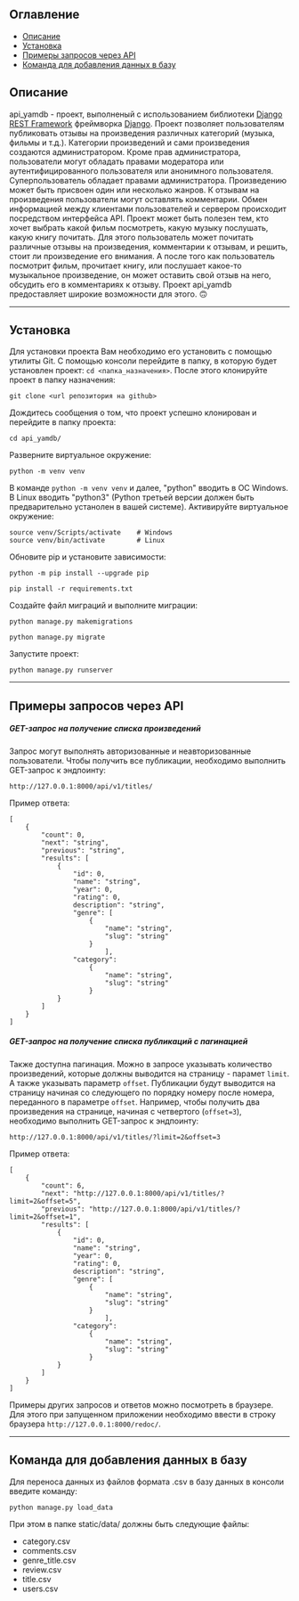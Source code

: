 ## Оглавление
- [Описание](#description)
- [Установка](#setup)
- [Примеры запросов через API](#examples)
- [Команда для добавления данных в базу](#command)

<a id=description></a>
## Описание
api_yamdb - проект, выполненый с использованием библиотеки [Django REST Framework](https://www.django-rest-framework.org/) фреймворка [Django](https://www.djangoproject.com/). Проект позволяет пользователям публиковать отзывы на произведения различных категорий (музыка, фильмы и т.д.). Категории произведений и сами произведения создаются администратором. Кроме прав администратора, пользователи могут обладать правами модератора или аутентифицированного пользователя или анонимного пользователя. Суперпользователь обладает правами администратора. Произведению может быть присвоен один или несколько жанров. К отзывам на произведения пользователи могут оставлять комментарии. Обмен информацией между клиентами пользователей и сервером происходит посредством интерфейса API. Проект может быть полезен тем, кто хочет выбрать какой фильм посмотреть, какую музыку послушать, какую книгу почитать. Для этого пользователь может почитать различные отзывы на произведения, комментарии к отзывам, и решить, стоит ли произведение его внимания. А после того как пользователь посмотрит фильм, прочитает книгу, или послушает какое-то музыкальное произведение, он может оставить свой отзыв на него, обсудить его в комментариях к отзыву. Проект api_yamdb предоставляет широкие возможности для этого. :upside_down_face:

---
<a id=setup></a>
## Установка
Для установки проекта Вам необходимо его установить с помощью утилиты Git. С помощью консоли перейдите в папку, в которую будет установлен проект: `cd <папка_назначения>`. После этого клонируйте проект в папку назначения:
```
git clone <url репозитория на github>
```
Дождитесь сообщения о том, что проект успешно клонирован и перейдите в папку проекта:
```
cd api_yamdb/
```
Разверните виртуальное окружение:
```
python -m venv venv
```
В команде `python -m venv venv` и далее, "python" вводить в ОС Windows. В Linux вводить "python3" (Python третьей версии должен быть предварительно устанолен в вашей системе).
Активируйте виртуальное окружение:
```
source venv/Scripts/activate    # Windows
source venv/bin/activate        # Linux
```
Обновите pip и установите зависимости:
```
python -m pip install --upgrade pip
```
```
pip install -r requirements.txt
```
Создайте файл миграций и выполните миграции:
```
python manage.py makemigrations
```
```
python manage.py migrate
```
Запустите проект:
```
python manage.py runserver
```
---
<a id=examples></a>
## Примеры запросов через API
##### GET-запрос на получение списка произведений
Запрос могут выполнять авторизованные и неавторизованные пользователи. Чтобы получить все публикации, необходимо выполнить GET-запрос к эндпоинту:
```
http://127.0.0.1:8000/api/v1/titles/
```
Пример ответа:
```
[
    {
        "count": 0,
        "next": "string",
        "previous": "string",
        "results": [
            {
                "id": 0,
                "name": "string",
                "year": 0,
                "rating": 0,
                description": "string",
                "genre": [
                    {
                        "name": "string",
                        "slug": "string"
                    }
                        ],
                "category": 
                    {
                        "name": "string",
                        "slug": "string"
                    }
            }
        ]
    }
]
```

##### GET-запрос на получение списка публикаций с пагинацией
Также доступна пагинация. Можно в запросе указывать количество произведений, которые должны выводится на страницу - парамет `limit`. А также указывать параметр `offset`. Публикации будут выводится на страницу начиная со следующего по порядку номеру после номера, переданного в параметре `offset`. Например, чтобы получить два произведения на странице, начиная с четвертого (`offset=3`), необходимо выполнить GET-запрос к эндпоинту:
```
http://127.0.0.1:8000/api/v1/titles/?limit=2&offset=3
```
Пример ответа:
```
[
    {
        "count": 6,
        "next": "http://127.0.0.1:8000/api/v1/titles/?limit=2&offset=5",
        "previous": "http://127.0.0.1:8000/api/v1/titles/?limit=2&offset=1",
        "results": [
            {
                "id": 0,
                "name": "string",
                "year": 0,
                "rating": 0,
                description": "string",
                "genre": [
                    {
                        "name": "string",
                        "slug": "string"
                    }
                        ],
                "category": 
                    {
                        "name": "string",
                        "slug": "string"
                    }
            }
        ]
    }
]
```
Примеры других запросов и ответов можно посмотреть в браузере. Для этого при запущенном приложении необходимо ввести в строку браузера `http://127.0.0.1:8000/redoc/`.

---
<a id=command></a>
## Команда для добавления данных в базу
Для переноса данных из файлов формата .csv в базу данных в консоли введите команду:
```
python manage.py load_data
```
При этом в папке static/data/ должны быть следующие файлы:
- category.csv
- comments.csv
- genre_title.csv
- review.csv
- title.csv
- users.csv
